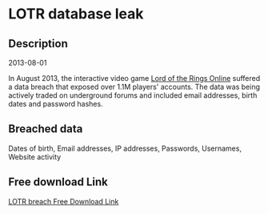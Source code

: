 # LOTR database leak

## Description

2013-08-01

In August 2013, the interactive video game <a href="https://www.lotro.com" target="_blank" rel="noopener">Lord of the Rings Online</a> suffered a data breach that exposed over 1.1M players' accounts. The data was being actively traded on underground forums and included email addresses, birth dates and password hashes.

## Breached data

Dates of birth, Email addresses, IP addresses, Passwords, Usernames, Website activity

## Free download Link

[LOTR breach Free Download Link](https://link-to.net/1229997/318.02987824415294/dynamic/?r=aHR0cHM6Ly93d3cubWVkaWFmaXJlLmNvbS92aWV3L2U5VUpOYnpkY09wTFByYy9sb3Ryby5jb20vZmlsZQ==)